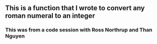 ## This is a function that I wrote to convert any roman numeral to an integer #

### This was from a code session with Ross Northrup and Than Nguyen #
